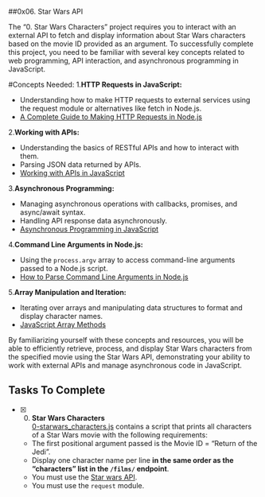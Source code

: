 ##0x06. Star Wars API

The “0. Star Wars Characters” project requires you to interact with an external API to fetch and display information about Star Wars characters based on the movie ID provided as an argument. To successfully complete this project, you need to be familiar with several key concepts related to web programming, API interaction, and asynchronous programming in JavaScript.

#Concepts Needed:
1.**HTTP Requests in JavaScript:**

- Understanding how to make HTTP requests to external services using the request module or alternatives like fetch in Node.js.
- [A Complete Guide to Making HTTP Requests in Node.js](#"https://www.memberstack.com/blog/node-http-request")

2.**Working with APIs:**

- Understanding the basics of RESTful APIs and how to interact with them.
- Parsing JSON data returned by APIs.
- [Working with APIs in JavaScript](#"https://developer.mozilla.org/en-US/docs/Learn/JavaScript/Client-side_web_APIs/Introduction")

3.**Asynchronous Programming:**

- Managing asynchronous operations with callbacks, promises, and async/await syntax.
- Handling API response data asynchronously.
- [Asynchronous Programming in JavaScript](#"https://developer.mozilla.org/en-US/docs/Learn/JavaScript/Asynchronous")

4.**Command Line Arguments in Node.js:**

- Using the `process.argv` array to access command-line arguments passed to a Node.js script.
- [How to Parse Command Line Arguments in Node.js](#"https://tecadmin.net/how-to-parse-command-line-arguments-in-nodejs/#google_vignette")

5.**Array Manipulation and Iteration:**

- Iterating over arrays and manipulating data structures to format and display character names.
- [JavaScript Array Methods](#"https://developer.mozilla.org/en-US/docs/Web/JavaScript/Reference/Global_Objects/Array")

By familiarizing yourself with these concepts and resources, you will be able to efficiently retrieve, process, and display Star Wars characters from the specified movie using the Star Wars API, demonstrating your ability to work with external APIs and manage asynchronous code in JavaScript.


## Tasks To Complete

+ [x] 0. **Star Wars Characters**<br/>[0-starwars_characters.js](0-starwars_characters.js) contains a script that prints all characters of a Star Wars movie with the following requirements:
  + The first positional argument passed is the Movie ID = “Return of the Jedi”.
  + Display one character name per line **in the same order as the “characters” list in the `/films/` endpoint**.
  + You must use the [Star wars API](https://swapi-api.hbtn.io/).
  + You must use the `request` module.
